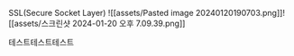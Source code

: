 SSL(Secure Socket Layer)
![[assets/Pasted image 20240120190703.png]]![[assets/스크린샷 2024-01-20 오후 7.09.39.png]]

테스트테스트테스트



